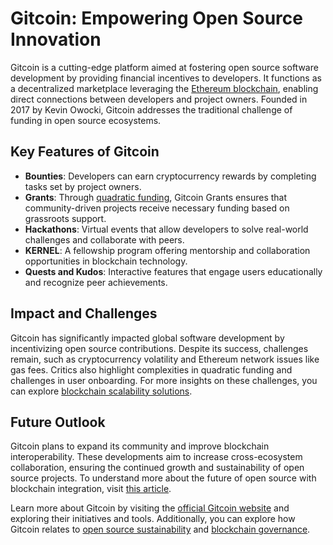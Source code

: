 # Gitcoin: Empowering Open Source Innovation

Gitcoin is a cutting-edge platform aimed at fostering open source software development by providing financial incentives to developers. It functions as a decentralized marketplace leveraging the [Ethereum blockchain](https://www.license-token.com/wiki/what-is-blockchain), enabling direct connections between developers and project owners. Founded in 2017 by Kevin Owocki, Gitcoin addresses the traditional challenge of funding in open source ecosystems.

## Key Features of Gitcoin

- **Bounties**: Developers can earn cryptocurrency rewards by completing tasks set by project owners.
- **Grants**: Through [quadratic funding](https://blog.chain.link/what-is-quadratic-funding/), Gitcoin Grants ensures that community-driven projects receive necessary funding based on grassroots support.
- **Hackathons**: Virtual events that allow developers to solve real-world challenges and collaborate with peers.
- **KERNEL**: A fellowship program offering mentorship and collaboration opportunities in blockchain technology.
- **Quests and Kudos**: Interactive features that engage users educationally and recognize peer achievements.

## Impact and Challenges

Gitcoin has significantly impacted global software development by incentivizing open source contributions. Despite its success, challenges remain, such as cryptocurrency volatility and Ethereum network issues like gas fees. Critics also highlight complexities in quadratic funding and challenges in user onboarding. For more insights on these challenges, you can explore [blockchain scalability solutions](https://www.license-token.com/wiki/blockchain-scalability-solutions).

## Future Outlook

Gitcoin plans to expand its community and improve blockchain interoperability. These developments aim to increase cross-ecosystem collaboration, ensuring the continued growth and sustainability of open source projects. To understand more about the future of open source with blockchain integration, visit [this article](https://www.license-token.com/wiki/the-future-of-open-source-with-blockchain-integration).

Learn more about Gitcoin by visiting the [official Gitcoin website](https://gitcoin.co) and exploring their initiatives and tools. Additionally, you can explore how Gitcoin relates to [open source sustainability](https://www.license-token.com/wiki/sustainability-of-open-source-through-tokenization) and [blockchain governance](https://www.license-token.com/wiki/blockchain-governance).